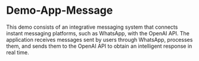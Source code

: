 # Demo-App-Message
This demo consists of an integrative messaging system that connects instant messaging platforms, such as WhatsApp, with the OpenAI API. The application receives messages sent by users through WhatsApp, processes them, and sends them to the OpenAI API to obtain an intelligent response in real time.
